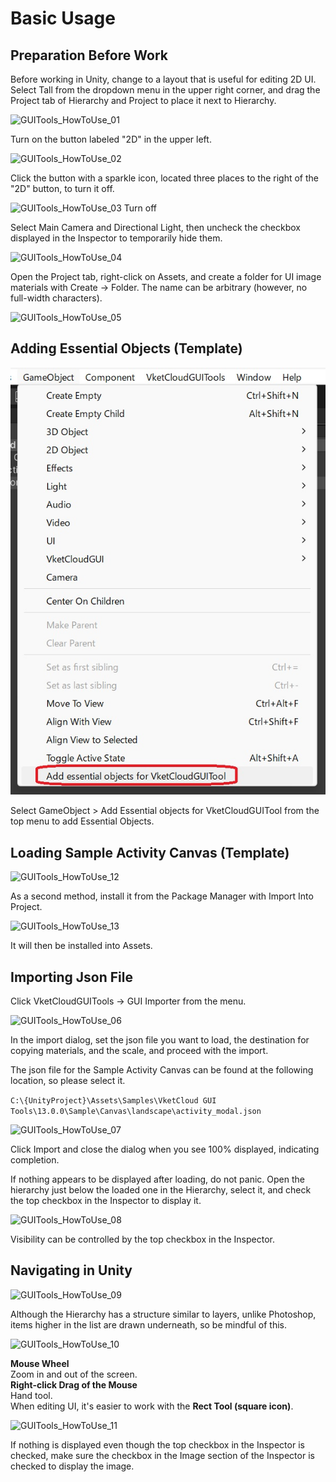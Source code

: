 # Basic Usage

## Preparation Before Work

Before working in Unity, change to a layout that is useful for editing 2D UI.
Select Tall from the dropdown menu in the upper right corner, and drag the Project tab of Hierarchy and Project to place it next to Hierarchy.

![GUITools_HowToUse_01](img/GUITools_HowToUse_01.jpg)

Turn on the button labeled "2D" in the upper left.

![GUITools_HowToUse_02](img/GUITools_HowToUse_02.jpg)

Click the button with a sparkle icon, located three places to the right of the "2D" button, to turn it off.

![GUITools_HowToUse_03](img/GUITools_HowToUse_03.jpg)
Turn off

Select Main Camera and Directional Light, then uncheck the checkbox displayed in the Inspector to temporarily hide them.

![GUITools_HowToUse_04](img/GUITools_HowToUse_04.jpg)

Open the Project tab, right-click on Assets, and create a folder for UI image materials with Create → Folder. The name can be arbitrary (however, no full-width characters).

![GUITools_HowToUse_05](img/GUITools_HowToUse_05.jpg)

## Adding Essential Objects (Template)

![GUITools_HowToUse_14](img/GUITools_HowToUse_14.jpg)

Select GameObject > Add Essential objects for VketCloudGUITool from the top menu to add Essential Objects.

## Loading Sample Activity Canvas (Template)

![GUITools_HowToUse_12](img/GUITools_HowToUse_12.jpg)

As a second method, install it from the Package Manager with Import Into Project.

![GUITools_HowToUse_13](img/GUITools_HowToUse_13.jpg)

It will then be installed into Assets.


## Importing Json File

Click VketCloudGUITools → GUI Importer from the menu.

![GUITools_HowToUse_06](img/GUITools_HowToUse_06.jpg)

In the import dialog, set the json file you want to load, the destination for copying materials, and the scale, and proceed with the import.

The json file for the Sample Activity Canvas can be found at the following location, so please select it.

`C:\{UnityProject}\Assets\Samples\VketCloud GUI Tools\13.0.0\Sample\Canvas\landscape\activity_modal.json`

![GUITools_HowToUse_07](img/GUITools_HowToUse_07.jpg)

Click Import and close the dialog when you see 100% displayed, indicating completion.

If nothing appears to be displayed after loading, do not panic. Open the hierarchy just below the loaded one in the Hierarchy, select it, and check the top checkbox in the Inspector to display it.

![GUITools_HowToUse_08](img/GUITools_HowToUse_08.jpg)

Visibility can be controlled by the top checkbox in the Inspector.

## Navigating in Unity

![GUITools_HowToUse_09](img/GUITools_HowToUse_09.jpg)

Although the Hierarchy has a structure similar to layers, unlike Photoshop, items higher in the list are drawn underneath, so be mindful of this.

![GUITools_HowToUse_10](img/GUITools_HowToUse_10.jpg)

**Mouse Wheel**  
Zoom in and out of the screen.  
**Right-click Drag of the Mouse**  
Hand tool.  
When editing UI, it's easier to work with the **Rect Tool (square icon)**.

![GUITools_HowToUse_11](img/GUITools_HowToUse_11.jpg)

If nothing is displayed even though the top checkbox in the Inspector is checked, make sure the checkbox in the Image section of the Inspector is checked to display the image.